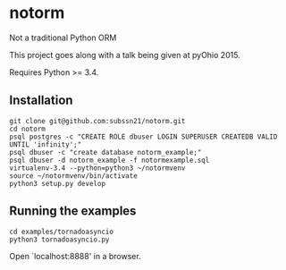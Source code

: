 # notorm
Not a traditional Python ORM

This project goes along with a talk being given at pyOhio 2015.
 
Requires Python >= 3.4.

## Installation
    git clone git@github.com:subssn21/notorm.git
    cd notorm
    psql postgres -c "CREATE ROLE dbuser LOGIN SUPERUSER CREATEDB VALID UNTIL 'infinity';"
    psql dbuser -c "create database notorm_example;"
    psql dbuser -d notorm_example -f notormexample.sql
    virtualenv-3.4 --python=python3 ~/notormvenv
    source ~/notormvenv/bin/activate
    python3 setup.py develop

## Running the examples
    cd examples/tornadoasyncio
    python3 tornadoasyncio.py
    
Open `localhost:8888' in a browser.